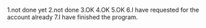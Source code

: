 1.not done yet
2.not done
3.OK
4.OK
5.OK
6.I have requested for the account already
7.I have finished the program.
